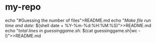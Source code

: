# my-repo
echo "#Guessing the number of files">README.md
echo "*Make file run time and date:* $(shell date + %Y-%m-%d:%H:%M:%S)">>README.md
echo "*total lines in guessinggame.sh:* $(cat guessinggame.sh|wc -l)">>README.md
